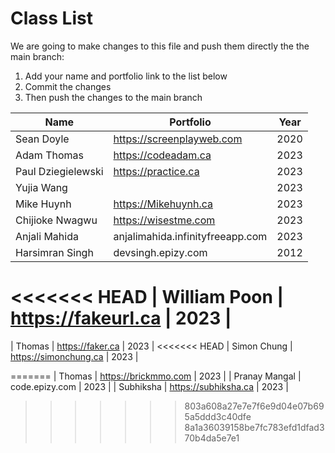 # Class List

We are going to make changes to this file and push them directly the the main branch:

1. Add your name and portfolio link to the list below
2. Commit the changes
3. Then push the changes to the main branch

| Name                           | Portfolio                                                    | Year       |
| ------------------------------ | ------------------------------------------------------------ | ---------- |
| Sean Doyle                     | https://screenplayweb.com                                    | 2020       |
| Adam Thomas                    | https://codeadam.ca                                          | 2023       |
| Paul Dziegielewski             | https://practice.ca                                          | 2023       |
| Yujia Wang                     |                                                              | 2023       |
| Mike Huynh                     | https://Mikehuynh.ca                                         | 2023       |
| Chijioke Nwagwu                | https://wisestme.com                                         | 2023       |
| Anjali Mahida                  | anjalimahida.infinityfreeapp.com                             | 2023       |
| Harsimran Singh                | devsingh.epizy.com                                           | 2012       |
<<<<<<< HEAD
| William Poon                   | https://fakeurl.ca                                           | 2023       |
=======
| Thomas                         | https://faker.ca                                             | 2023       |
<<<<<<< HEAD
| Simon Chung                    | https://simonchung.ca                                        | 2023       |

=======
| Thomas                         | https://brickmmo.com                                         | 2023       |
| Pranay Mangal                  | code.epizy.com                                               | 2023       |
| Subhiksha                      | https://subhiksha.ca                                         | 2023       |
>>>>>>> 803a608a27e7e7f6e9d04e07b695a5ddd3c40dfe
>>>>>>> 8a1a36039158be7fc783efd1dfad370b4da5e7e1
